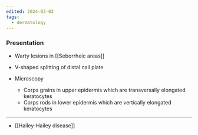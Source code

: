 ```yaml
---
edited: 2024-03-02
tags:
  - dermatology
---
```


### Presentation
- Warty lesions in [[Seborrheic areas]] 
- V-shaped splitting of distal nail plate

- Microscopy
	- Corps grains in upper epidermis which are transversally elongated keratocytes
	- Corps rods in lower epidermis which are vertically elongated keratocytes

---
- [[Hailey-Hailey disease]]
